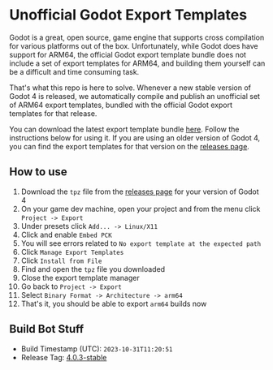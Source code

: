 # Unofficial Godot Export Templates

Godot is a great, open source, game engine that supports cross compilation for various platforms out of the box. Unfortunately, while Godot does have support for ARM64, the official Godot export template bundle does not include a set of export templates for ARM64, and building them yourself can be a difficult and time consuming task.

That's what this repo is here to solve. Whenever a new stable version of Godot 4 is released, we automatically compile and publish an unofficial set of ARM64 export templates, bundled with the official Godot export templates for that release.

You can download the latest export template bundle [here](https://github.com/raz-varren/unofficial-godot-export-templates/releases/download/4.0.3-stable/Godot_unofficial_v4.0.3-stable_export_templates.tpz). Follow the instructions below for using it. If you are using an older version of Godot 4, you can find the export templates for that version on the [releases page](https://github.com/raz-varren/unofficial-godot-export-templates/releases).


## How to use

1. Download the `tpz` file from the [releases page](https://github.com/raz-varren/unofficial-godot-export-templates/releases) for your version of Godot 4
1. On your game dev machine, open your project and from the menu click `Project -> Export`
1. Under presets click `Add... -> Linux/X11`
1. Click and enable `Embed PCK`
1. You will see errors related to `No export template at the expected path`
1. Click `Manage Export Templates`
1. Click `Install from File`
1. Find and open the `tpz` file you downloaded
1. Close the export template manager
1. Go back to `Project -> Export`
1. Select `Binary Format -> Architecture -> arm64`
1. That's it, you should be able to export `arm64` builds now

## Build Bot Stuff

- Build Timestamp (UTC): `2023-10-31T11:20:51`
- Release Tag: [4.0.3-stable](https://github.com/raz-varren/unofficial-godot-export-templates/releases/tag/4.0.3-stable)
